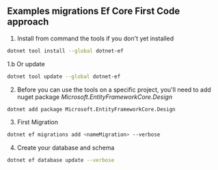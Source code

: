 ## Examples migrations Ef Core First Code approach

1. Install from command the tools if you don't yet installed
```bash
dotnet tool install --global dotnet-ef
```

1.b Or update
```bash
dotnet tool update --global dotnet-ef
```

2. Before you can use the tools on a specific project, you'll need to add nuget package *Microsoft.EntityFrameworkCore.Design*
```bash
dotnet add package Microsoft.EntityFrameworkCore.Design
```

3. First Migration
```bash
dotnet ef migrations add <nameMigration> --verbose
```

4. Create your database and schema
```bash
dotnet ef database update --verbose
```